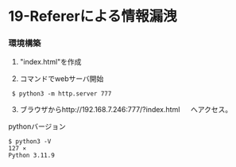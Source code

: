 # 19-Refererによる情報漏洩

### 環境構築
1. "index.html"を作成

2. コマンドでwebサーバ開始
```
 $ python3 -m http.server 777
```

3. ブラウザからhttp://192.168.7.246:777/?index.html 　
へアクセス。

pythonバージョン
```
$ python3 -V                                                                                                                                                                                                                                              127 ⨯
Python 3.11.9
```
